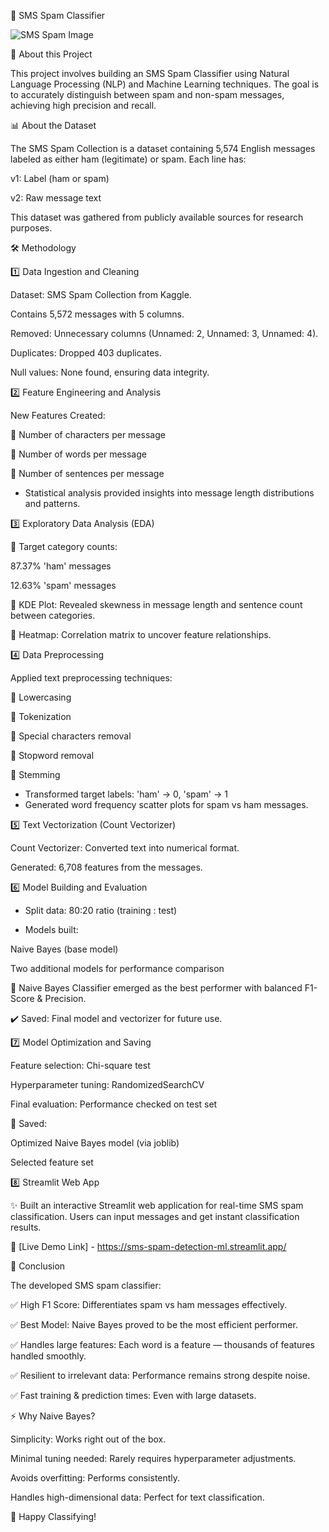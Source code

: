📱 SMS Spam Classifier

![SMS Spam Image](https://github.com/user-attachments/assets/13ee7be9-54a7-4c83-a4eb-f09d138e6f13)



🚀 About this Project

This project involves building an SMS Spam Classifier using Natural Language Processing (NLP) and Machine Learning techniques. The goal is to accurately distinguish between spam and non-spam messages, achieving high precision and recall.

📊 About the Dataset

The SMS Spam Collection is a dataset containing 5,574 English messages labeled as either ham (legitimate) or spam. Each line has:

v1: Label (ham or spam)

v2: Raw message text

This dataset was gathered from publicly available sources for research purposes.

🛠️ Methodology

1️⃣ Data Ingestion and Cleaning

Dataset: SMS Spam Collection from Kaggle.

Contains 5,572 messages with 5 columns.

Removed: Unnecessary columns (Unnamed: 2, Unnamed: 3, Unnamed: 4).

Duplicates: Dropped 403 duplicates.

Null values: None found, ensuring data integrity.

2️⃣ Feature Engineering and Analysis

New Features Created:

📌 Number of characters per message

📌 Number of words per message

📌 Number of sentences per message

- Statistical analysis provided insights into message length distributions and patterns.

3️⃣ Exploratory Data Analysis (EDA)

📌 Target category counts:

87.37% 'ham' messages

12.63% 'spam' messages

📌 KDE Plot: Revealed skewness in message length and sentence count between categories.

📌 Heatmap: Correlation matrix to uncover feature relationships.

4️⃣ Data Preprocessing

 Applied text preprocessing techniques:

🔹 Lowercasing

🔹 Tokenization

🔹 Special characters removal

🔹 Stopword removal

🔹 Stemming

- Transformed target labels: 'ham' → 0, 'spam' → 1
- Generated word frequency scatter plots for spam vs ham messages.

5️⃣ Text Vectorization (Count Vectorizer)

Count Vectorizer: Converted text into numerical format.

Generated: 6,708 features from the messages.

6️⃣ Model Building and Evaluation

- Split data: 80:20 ratio (training : test)

- Models built:

Naive Bayes (base model)

Two additional models for performance comparison

🏅 Naive Bayes Classifier emerged as the best performer with balanced F1-Score & Precision.

✔️ Saved: Final model and vectorizer for future use.

7️⃣ Model Optimization and Saving

Feature selection: Chi-square test

Hyperparameter tuning: RandomizedSearchCV

Final evaluation: Performance checked on test set

💾 Saved:

Optimized Naive Bayes model (via joblib)

Selected feature set

8️⃣ Streamlit Web App

✨ Built an interactive Streamlit web application for real-time SMS spam classification. Users can input messages and get instant classification results.

🔗 [Live Demo Link] - https://sms-spam-detection-ml.streamlit.app/

🎉 Conclusion

The developed SMS spam classifier:

✅ High F1 Score: Differentiates spam vs ham messages effectively.

✅ Best Model: Naive Bayes proved to be the most efficient performer.

✅ Handles large features: Each word is a feature — thousands of features handled smoothly.

✅ Resilient to irrelevant data: Performance remains strong despite noise.

✅ Fast training & prediction times: Even with large datasets.

⚡ Why Naive Bayes?

Simplicity: Works right out of the box.

Minimal tuning needed: Rarely requires hyperparameter adjustments.

Avoids overfitting: Performs consistently.

Handles high-dimensional data: Perfect for text classification.

🚀 Happy Classifying!

